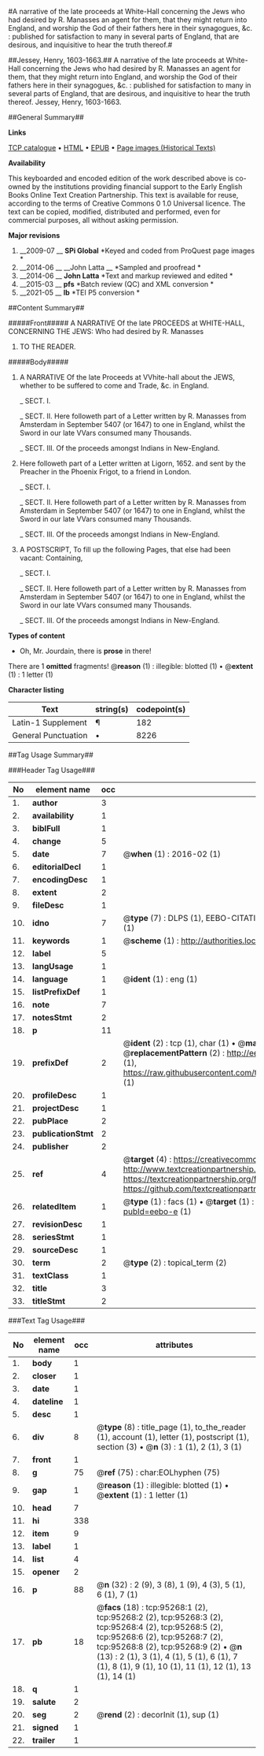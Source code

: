 #A narrative of the late proceeds at White-Hall concerning the Jews who had desired by R. Manasses an agent for them, that they might return into England, and worship the God of their fathers here in their synagogues, &c. : published for satisfaction to many in several parts of England, that are desirous, and inquisitive to hear the truth thereof.#

##Jessey, Henry, 1603-1663.##
A narrative of the late proceeds at White-Hall concerning the Jews who had desired by R. Manasses an agent for them, that they might return into England, and worship the God of their fathers here in their synagogues, &c. : published for satisfaction to many in several parts of England, that are desirous, and inquisitive to hear the truth thereof.
Jessey, Henry, 1603-1663.

##General Summary##

**Links**

[TCP catalogue](http://www.ota.ox.ac.uk/tcp/)  • 
[HTML](http://tei.it.ox.ac.uk/tcp/Texts-HTML/free/A70/A70377.html)  • 
[EPUB](http://tei.it.ox.ac.uk/tcp/Texts-EPUB/free/A70/A70377.epub) • 
[Page images (Historical Texts)](https://historicaltexts.jisc.ac.uk/eebo-12903267_95268e)

**Availability**

This keyboarded and encoded edition of the work described above is co-owned by the
    institutions providing financial support to the Early English Books Online Text Creation
    Partnership. This text is available for reuse, according to the terms of  Creative Commons 0 1.0 Universal
    licence. The text can be copied, modified, distributed and performed, even for commercial
    purposes, all without asking permission.

**Major revisions**

1. __2009-07 __ __SPi Global__ *Keyed and coded from ProQuest page images *
1. __2014-06 __ __John Latta __ *Sampled and proofread *
1. __2014-06 __ __John Latta__ *Text and markup reviewed and edited *
1. __2015-03 __ __pfs__ *Batch review (QC) and XML conversion *
1. __2021-05 __ __lb__ *TEI P5 conversion *

##Content Summary##

#####Front#####
A NARRATIVE Of the late PROCEEDS at WHITE-HALL, CONCERNING THE JEWS: Who had desired by R. Manasses 
1. TO THE READER.

#####Body#####

1. A NARRATIVE Of the late Proceeds at VVhite-hall about the JEWS, whether to be suffered to come and Trade, &c. in England.

    _ SECT. I.

    _ SECT. II. Here followeth part of a Letter written by R. Manasses from Amsterdam in September 5407 (or 1647) to one in England, whilst the Sword in our late VVars consumed many Thousands.

    _ SECT. III. Of the proceeds amongst Indians in New-England.

1. Here followeth part of a Letter written at Ligorn, 1652. and sent by the Preacher in the Phoenix Frigot, to a friend in London.

    _ SECT. I.

    _ SECT. II. Here followeth part of a Letter written by R. Manasses from Amsterdam in September 5407 (or 1647) to one in England, whilst the Sword in our late VVars consumed many Thousands.

    _ SECT. III. Of the proceeds amongst Indians in New-England.

1. A POSTSCRIPT, To fill up the following Pages, that else had been vacant: Containing,

    _ SECT. I.

    _ SECT. II. Here followeth part of a Letter written by R. Manasses from Amsterdam in September 5407 (or 1647) to one in England, whilst the Sword in our late VVars consumed many Thousands.

    _ SECT. III. Of the proceeds amongst Indians in New-England.

**Types of content**

  * Oh, Mr. Jourdain, there is **prose** in there!

There are 1 **omitted** fragments! 
 @__reason__ (1) : illegible: blotted (1)  •  @__extent__ (1) : 1 letter (1)

**Character listing**


|Text|string(s)|codepoint(s)|
|---|---|---|
|Latin-1 Supplement|¶|182|
|General Punctuation|•|8226|

##Tag Usage Summary##

###Header Tag Usage###

|No|element name|occ|attributes|
|---|---|---|---|
|1.|__author__|3||
|2.|__availability__|1||
|3.|__biblFull__|1||
|4.|__change__|5||
|5.|__date__|7| @__when__ (1) : 2016-02 (1)|
|6.|__editorialDecl__|1||
|7.|__encodingDesc__|1||
|8.|__extent__|2||
|9.|__fileDesc__|1||
|10.|__idno__|7| @__type__ (7) : DLPS (1), EEBO-CITATION (1), VID (1), EEBO-PROQUEST (1), STC (2), OCLC (1)|
|11.|__keywords__|1| @__scheme__ (1) : http://authorities.loc.gov/ (1)|
|12.|__label__|5||
|13.|__langUsage__|1||
|14.|__language__|1| @__ident__ (1) : eng (1)|
|15.|__listPrefixDef__|1||
|16.|__note__|7||
|17.|__notesStmt__|2||
|18.|__p__|11||
|19.|__prefixDef__|2| @__ident__ (2) : tcp (1), char (1)  •  @__matchPattern__ (2) : ([0-9\-]+):([0-9IVX]+) (1), (.+) (1)  •  @__replacementPattern__ (2) : http://eebo.chadwyck.com/downloadtiff?vid=$1&page=$2 (1), https://raw.githubusercontent.com/textcreationpartnership/Texts/master/tcpchars.xml#$1 (1)|
|20.|__profileDesc__|1||
|21.|__projectDesc__|1||
|22.|__pubPlace__|2||
|23.|__publicationStmt__|2||
|24.|__publisher__|2||
|25.|__ref__|4| @__target__ (4) : https://creativecommons.org/publicdomain/zero/1.0/ (1), http://www.textcreationpartnership.org/docs/. (1), https://textcreationpartnership.org/faq/#faq05 (1), https://github.com/textcreationpartnership (1)|
|26.|__relatedItem__|1| @__type__ (1) : facs (1)  •  @__target__ (1) : https://data.historicaltexts.jisc.ac.uk/view?pubId=eebo-e (1)|
|27.|__revisionDesc__|1||
|28.|__seriesStmt__|1||
|29.|__sourceDesc__|1||
|30.|__term__|2| @__type__ (2) : topical_term (2)|
|31.|__textClass__|1||
|32.|__title__|3||
|33.|__titleStmt__|2||


###Text Tag Usage###

|No|element name|occ|attributes|
|---|---|---|---|
|1.|__body__|1||
|2.|__closer__|1||
|3.|__date__|1||
|4.|__dateline__|1||
|5.|__desc__|1||
|6.|__div__|8| @__type__ (8) : title_page (1), to_the_reader (1), account (1), letter (1), postscript (1), section (3)  •  @__n__ (3) : 1 (1), 2 (1), 3 (1)|
|7.|__front__|1||
|8.|__g__|75| @__ref__ (75) : char:EOLhyphen (75)|
|9.|__gap__|1| @__reason__ (1) : illegible: blotted (1)  •  @__extent__ (1) : 1 letter (1)|
|10.|__head__|7||
|11.|__hi__|338||
|12.|__item__|9||
|13.|__label__|1||
|14.|__list__|4||
|15.|__opener__|2||
|16.|__p__|88| @__n__ (32) : 2 (9), 3 (8), 1 (9), 4 (3), 5 (1), 6 (1), 7 (1)|
|17.|__pb__|18| @__facs__ (18) : tcp:95268:1 (2), tcp:95268:2 (2), tcp:95268:3 (2), tcp:95268:4 (2), tcp:95268:5 (2), tcp:95268:6 (2), tcp:95268:7 (2), tcp:95268:8 (2), tcp:95268:9 (2)  •  @__n__ (13) : 2 (1), 3 (1), 4 (1), 5 (1), 6 (1), 7 (1), 8 (1), 9 (1), 10 (1), 11 (1), 12 (1), 13 (1), 14 (1)|
|18.|__q__|1||
|19.|__salute__|2||
|20.|__seg__|2| @__rend__ (2) : decorInit (1), sup (1)|
|21.|__signed__|1||
|22.|__trailer__|1||
